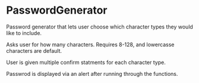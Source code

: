 # PasswordGenerator
Password generator that lets user choose which character types they would like to include. 

Asks user for how many characters. Requires 8-128, and lowercasse characters are default. 

User is given multiple confirm statments for each character type. 

Passwrod is displayed via an alert after running through the functions.  